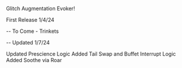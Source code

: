 Glitch Augmentation Evoker!

First Release 1/4/24

-- To Come - Trinkets

-- Updated 1/7/24

Updated Prescience Logic
Added Tail Swap and Buffet Interrupt Logic
Added Soothe via Roar
